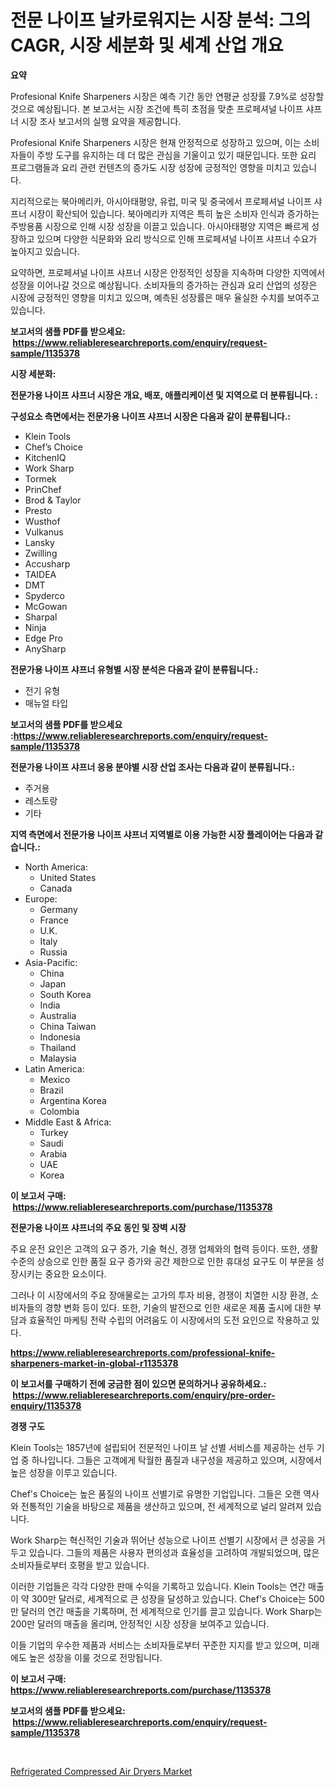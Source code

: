 <p><h1>전문 나이프 날카로워지는 시장 분석: 그의 CAGR, 시장 세분화 및 세계 산업 개요</h1></p><p><strong>요약</strong></p>
<p><p>Profesional Knife Sharpeners 시장은 예측 기간 동안 연평균 성장률 7.9%로 성장할 것으로 예상됩니다. 본 보고서는 시장 조건에 특히 초점을 맞춘 프로페셔널 나이프 샤프너 시장 조사 보고서의 실행 요약을 제공합니다.</p><p>Profesional Knife Sharpeners 시장은 현재 안정적으로 성장하고 있으며, 이는 소비자들이 주방 도구를 유지하는 데 더 많은 관심을 기울이고 있기 때문입니다. 또한 요리 프로그램들과 요리 관련 컨텐츠의 증가도 시장 성장에 긍정적인 영향을 미치고 있습니다.</p><p>지리적으로는 북아메리카, 아시아태평양, 유럽, 미국 및 중국에서 프로페셔널 나이프 샤프너 시장이 확산되어 있습니다. 북아메리카 지역은 특히 높은 소비자 인식과 증가하는 주방용품 시장으로 인해 시장 성장을 이끌고 있습니다. 아시아태평양 지역은 빠르게 성장하고 있으며 다양한 식문화와 요리 방식으로 인해 프로페셔널 나이프 샤프너 수요가 높아지고 있습니다.</p><p>요약하면, 프로페셔널 나이프 샤프너 시장은 안정적인 성장을 지속하며 다양한 지역에서 성장을 이어나갈 것으로 예상됩니다. 소비자들의 증가하는 관심과 요리 산업의 성장은 시장에 긍정적인 영향을 미치고 있으며, 예측된 성장률은 매우 율실한 수치를 보여주고 있습니다.</p></p>
<p><strong>보고서의 샘플 PDF를 받으세요: &nbsp;<a href="https://www.reliableresearchreports.com/enquiry/request-sample/1135378">https://www.reliableresearchreports.com/enquiry/request-sample/1135378</a></strong></p>
<p><strong>시장 세분화:</strong></p>
<p><strong> 전문가용 나이프 샤프너 시장은 개요, 배포, 애플리케이션 및 지역으로 더 분류됩니다. :</strong></p>
<p><strong>구성요소 측면에서는 전문가용 나이프 샤프너 시장은 다음과 같이 분류됩니다.:</strong></p>
<p><ul><li>Klein Tools</li><li>Chef’s Choice</li><li>KitchenIQ</li><li>Work Sharp</li><li>Tormek</li><li>PrinChef</li><li>Brod & Taylor</li><li>Presto</li><li>Wusthof</li><li>Vulkanus</li><li>Lansky</li><li>Zwilling</li><li>Accusharp</li><li>TAIDEA</li><li>DMT</li><li>Spyderco</li><li>McGowan</li><li>Sharpal</li><li>Ninja</li><li>Edge Pro</li><li>AnySharp</li></ul></p>
<p><strong> 전문가용 나이프 샤프너 유형별 시장 분석은 다음과 같이 분류됩니다.:</strong></p>
<p><ul><li>전기 유형</li><li>매뉴얼 타입</li></ul></p>
<p><strong>보고서의 샘플 PDF를 받으세요 :<a href="https://www.reliableresearchreports.com/enquiry/request-sample/1135378">https://www.reliableresearchreports.com/enquiry/request-sample/1135378</a></strong></p>
<p><strong> 전문가용 나이프 샤프너 응용 분야별 시장 산업 조사는 다음과 같이 분류됩니다.:</strong></p>
<p><ul><li>주거용</li><li>레스토랑</li><li>기타</li></ul></p>
<p><strong>지역 측면에서 전문가용 나이프 샤프너 지역별로 이용 가능한 시장 플레이어는 다음과 같습니다.:</strong></p>
<p><ul>
    <li>
        North America:
        <ul>
            <li>United States</li>
            <li>Canada</li>
        </ul>
    </li>
    <li>
        Europe:
        <ul>
            <li>Germany</li>
            <li>France</li>
            <li>U.K.</li>
            <li>Italy</li>
            <li>Russia</li>
        </ul>
    </li>
    <li>
        Asia-Pacific:
        <ul>
            <li>China</li>
            <li>Japan</li>
            <li>South Korea</li>
            <li>India</li>
            <li>Australia</li>
            <li>China Taiwan</li>
            <li>Indonesia</li>
            <li>Thailand</li>
            <li>Malaysia</li>
        </ul>
    </li>
    <li>
        Latin America:
        <ul>
            <li>Mexico</li>
            <li>Brazil</li>
            <li>Argentina Korea</li>
            <li>Colombia</li>
        </ul>
    </li>
    <li>
        Middle East & Africa:
        <ul>
            <li>Turkey</li>
            <li>Saudi</li>
            <li>Arabia</li>
            <li>UAE</li>
            <li>Korea</li>
        </ul>
    </li>
    </ul></p>
<p><strong>이 보고서 구매: &nbsp;<a href="https://www.reliableresearchreports.com/purchase/1135378">https://www.reliableresearchreports.com/purchase/1135378</a></strong></p>
<p><strong>전문가용 나이프 샤프너의 주요 동인 및 장벽 시장</strong></p>
<p><p>주요 운전 요인은 고객의 요구 증가, 기술 혁신, 경쟁 업체와의 협력 등이다. 또한, 생활 수준의 상승으로 인한 품질 요구 증가와 공간 제한으로 인한 휴대성 요구도 이 부문을 성장시키는 중요한 요소이다.</p><p>그러나 이 시장에서의 주요 장애물로는 고가의 투자 비용, 경쟁이 치열한 시장 환경, 소비자들의 경향 변화 등이 있다. 또한, 기술의 발전으로 인한 새로운 제품 출시에 대한 부담과 효율적인 마케팅 전략 수립의 어려움도 이 시장에서의 도전 요인으로 작용하고 있다.</p></p>
<p><strong><a href="https://www.reliableresearchreports.com/professional-knife-sharpeners-market-in-global-r1135378">https://www.reliableresearchreports.com/professional-knife-sharpeners-market-in-global-r1135378</a></strong></p>
<p><strong>이 보고서를 구매하기 전에 궁금한 점이 있으면 문의하거나 공유하세요.: &nbsp;<a href="https://www.reliableresearchreports.com/enquiry/pre-order-enquiry/1135378">https://www.reliableresearchreports.com/enquiry/pre-order-enquiry/1135378</a></strong></p>
<p><strong>경쟁 구도</strong></p>
<p><p>Klein Tools는 1857년에 설립되어 전문적인 나이프 날 선별 서비스를 제공하는 선두 기업 중 하나입니다. 그들은 고객에게 탁월한 품질과 내구성을 제공하고 있으며, 시장에서 높은 성장을 이루고 있습니다. </p><p>Chef's Choice는 높은 품질의 나이프 선별기로 유명한 기업입니다. 그들은 오랜 역사와 전통적인 기술을 바탕으로 제품을 생산하고 있으며, 전 세계적으로 널리 알려져 있습니다. </p><p>Work Sharp는 혁신적인 기술과 뛰어난 성능으로 나이프 선별기 시장에서 큰 성공을 거두고 있습니다. 그들의 제품은 사용자 편의성과 효율성을 고려하여 개발되었으며, 많은 소비자들로부터 호평을 받고 있습니다. </p><p>이러한 기업들은 각각 다양한 판매 수익을 기록하고 있습니다. Klein Tools는 연간 매출이 약 300만 달러로, 세계적으로 큰 성장을 달성하고 있습니다. Chef's Choice는 500만 달러의 연간 매출을 기록하며, 전 세계적으로 인기를 끌고 있습니다. Work Sharp는 200만 달러의 매출을 올리며, 안정적인 시장 성장을 보여주고 있습니다. </p><p>이들 기업의 우수한 제품과 서비스는 소비자들로부터 꾸준한 지지를 받고 있으며, 미래에도 높은 성장을 이룰 것으로 전망됩니다.</p></p>
<p><strong>이 보고서 구매: &nbsp; <a href="https://www.reliableresearchreports.com/purchase/1135378">https://www.reliableresearchreports.com/purchase/1135378</a></strong></p>
<p><strong>보고서의 샘플 PDF를 받으세요: &nbsp;<a href="https://www.reliableresearchreports.com/enquiry/request-sample/1135378">https://www.reliableresearchreports.com/enquiry/request-sample/1135378</a></strong><strong></strong></p>
<p>&nbsp;</p>
<p><p><a href="https://github.com/BryceTownsendr/Market-Research-Report-List-4/blob/main/refrigerated-compressed-air-dryers-market.md">Refrigerated Compressed Air Dryers Market</a></p></p>